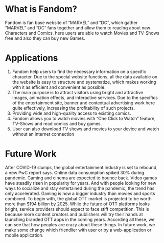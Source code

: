 # What is Fandom?
Fandom is fan base website of “MARVEL” and “DC”, which 
gather “MARVEL” and “DC” fans together and allow them to 
reading about new Characters and Comics, here users are able to 
watch Movies and TV-Shows free and also they can buy new 
Games.


# Applications
1. Fandom help users to find the necessary information on a specific character. Due to the 
special website functions, all the data available on the website is easy to structure and 
systematize, which makes working with it as efficient and convenient as possible.
2. The main purpose is to attract visitors using bright and attractive images, animation effects, 
and interactive services. Due to the specifics of the entertainment site, banner and 
contextual advertising work here quite effectively, increasing the profitability of such 
projects.
3. Providing wide and high-quality access to existing comics.
4. Fandom allows you to watch movies with “One Click to Watch” feature, TV-Shows and read 
comics and buy games.
5. User can also download TV shows and movies to your device and watch without an internet 
connection

# Future Work
After COVID-19 slumps, the global entertainment industry is set to rebound, 
a new PwC report says. Online data consumption spiked 30% during pandemic. Gaming and cinema are expected to bounce back.
Video games have steadily risen in popularity for years. And with 
people looking for new ways to socialize and stay entertained 
during the pandemic, the trend has only accelerated. Gaming is 
now a bigger industry than movies and sports combined. 
To begin with, the global OTT market is projected to be worth 
more than $194 billion by 2025. While the future of OTT platforms 
looks bright, service providers should expect to face stiff 
competition. This is because more content creators and 
publishers will try their hands at launching branded OTT apps in 
the coming years. 
According all these, we can see that how peoples are crazy about 
these things. In future work, we make some change which 
friendlier with user or by a web-application or mobile application. 

